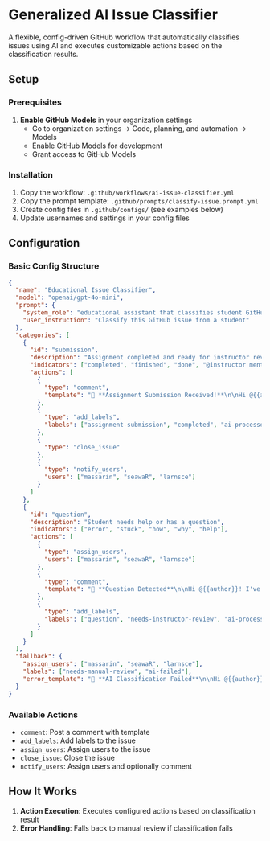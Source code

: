 # Generalized AI Issue Classifier

A flexible, config-driven GitHub workflow that automatically classifies issues using AI and executes customizable actions based on the classification results.
## Setup

### Prerequisites
1. **Enable GitHub Models** in your organization settings
   - Go to organization settings → Code, planning, and automation → Models
   - Enable GitHub Models for development
   - Grant access to GitHub Models

### Installation
1. Copy the workflow: `.github/workflows/ai-issue-classifier.yml`
2. Copy the prompt template: `.github/prompts/classify-issue.prompt.yml`
3. Create config files in `.github/configs/` (see examples below)
4. Update usernames and settings in your config files

## Configuration

### Basic Config Structure
```json
{
  "name": "Educational Issue Classifier",
  "model": "openai/gpt-4o-mini",
  "prompt": {
    "system_role": "educational assistant that classifies student GitHub issues",
    "user_instruction": "Classify this GitHub issue from a student"
  },
  "categories": [
    {
      "id": "submission",
      "description": "Assignment completed and ready for instructor review",
      "indicators": ["completed", "finished", "done", "@instructor mentions"],
      "actions": [
        {
          "type": "comment",
          "template": "🎉 **Assignment Submission Received!**\n\nHi @{{author}}! Your assignment submission has been recorded.\n\n**Repository:** {{repository}}\n**Submitted:** {{created_at}}\n**AI Analysis:** {{reasoning}}\n**Confidence:** {{confidence}} ✅\n\nInstructors have been notified. Great work! 🚀\n\n---\n*This issue was automatically processed using AI classification.*"
        },
        {
          "type": "add_labels",
          "labels": ["assignment-submission", "completed", "ai-processed"]
        },
        {
          "type": "close_issue"
        },
        {
          "type": "notify_users",
          "users": ["massarin", "seawaR", "larnsce"]
        }
      ]
    },
    {
      "id": "question",
      "description": "Student needs help or has a question",
      "indicators": ["error", "stuck", "how", "why", "help"],
      "actions": [
        {
          "type": "assign_users",
          "users": ["massarin", "seawaR", "larnsce"]
        },
        {
          "type": "comment",
          "template": "👋 **Question Detected**\n\nHi @{{author}}! I've identified this as a question or help request.\n\n**AI Analysis:** {{reasoning}}\n**Confidence:** {{confidence}} ✅\n\nInstructors have been assigned and will respond soon.\n\n**Need urgent help?** Please reach out via course communication channels."
        },
        {
          "type": "add_labels",
          "labels": ["question", "needs-instructor-review", "ai-processed"]
        }
      ]
    }
  ],
  "fallback": {
    "assign_users": ["massarin", "seawaR", "larnsce"],
    "labels": ["needs-manual-review", "ai-failed"],
    "error_template": "🤖 **AI Classification Failed**\n\nHi @{{author}}! Our AI classifier encountered an issue processing your request.\n\nInstructors have been notified for manual review.\n\n**Sorry for the inconvenience!** Your issue will be handled manually."
  }
}
```

### Available Actions
- `comment`: Post a comment with template
- `add_labels`: Add labels to the issue
- `assign_users`: Assign users to the issue
- `close_issue`: Close the issue
- `notify_users`: Assign users and optionally comment

## How It Works
1. **Action Execution**: Executes configured actions based on classification result
2. **Error Handling**: Falls back to manual review if classification fails